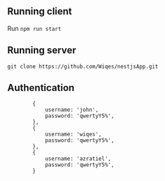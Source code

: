 
## Running client

Run `npm run start`

## Running server

`git clone https://github.com/Wiqes/nestjsApp.git`


## Authentication

            {                
                username: 'john',
                password: 'qwertyY5%',
            },
            {
                username: 'wiqes',
                password: 'qwertyY5%',
            },
            {
                username: 'azratiel',
                password: 'qwertyY5%',
            }
